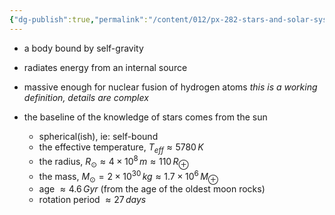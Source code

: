 ```yaml
---
{"dg-publish":true,"permalink":"/content/012/px-282-stars-and-solar-system/term-1-stars/a-introduction/px-282-a1-a-star/","noteIcon":"1","created":"2025-08-27T13:14:08.433+01:00","updated":"2024-11-26T09:33:12.000+00:00"}
---
```


- a body bound by self-gravity
- radiates energy from an internal source
- massive enough for nuclear fusion of hydrogen atoms
	*this is a working definition, details are complex*

- the baseline of the knowledge of stars comes from the sun
	- spherical(ish), ie: self-bound
	- the effective temperature, $T_{eff}\approx 5780\,K$
	- the radius, $R_{\odot}\approx 4\times10^{8}\,m\approx110\,R_{\oplus}$
	- the mass, $M_{\odot}=2\times10^{30}\,kg\approx1.7\times10^{6}\,M_{\oplus}$
	- age $\approx4.6\,Gyr$ (from the age of the oldest moon rocks)
	- rotation period $\approx 27\,days$